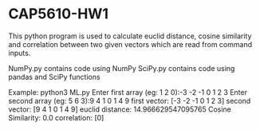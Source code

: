 # CAP5610-HW1

This python program is used to calculate euclid distance, cosine similarity and correlation between two given vectors which are read from command inputs.

NumPy.py contains code using NumPy
SciPy.py contains code using pandas and SciPy functions

Example:
python3 ML.py
Enter first array (eg: 1 2 0):-3 -2 -1 0 1 2 3
Enter second array (eg: 5 6 3):9 4 1 0 1 4 9
first vector: [-3 -2 -1  0  1  2  3]
second vector: [9 4 1 0 1 4 9]
euclid distance: 14.966629547095765
Cosine Similarity: 0.0
correlation: [0]

